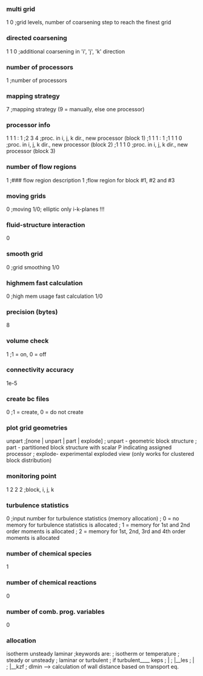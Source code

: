 ### multi grid
1 0            ;grid levels, number of coarsening step to reach the finest grid
### directed coarsening
1 1 0          ;additional coarsening in 'i', 'j', 'k' direction
### number of processors
1              ;number of processors
### mapping strategy
7              ;mapping strategy (9 = manually, else one processor)
### processor info
1 1 1 : 1 ;2 3 4         ;proc. in i, j, k dir., new processor (block 1)
;1 1 1 : 1
;1 1 1 0        ;proc. in i, j, k dir., new processor (block 2)
;1 1 1 0        ;proc. in i, j, k dir., new processor (block 3)
### number of flow regions
1
;### flow region description
1         ;flow region for block #1, #2 and #3
### moving grids
0               ;moving 1/0; elliptic only i-k-planes !!!
### fluid-structure interaction
0
### smooth grid
0               ;grid smoothing 1/0
### highmem fast calculation
0       ;high mem usage fast calculation 1/0
### precision (bytes)
8
### volume check
1              ;1 = on, 0 = off
### connectivity accuracy
1e-5
### create bc files
0              ;1 = create, 0 = do not create
### plot grid geometries
unpart         ;[none | unpart | part | explode]
               ; unpart - geometric block structure
               ; part   - partitioned block structure with scalar P indicating assigned processor 
               ; explode- experimental exploded view (only works for clustered block distribution)
### monitoring point
1 2 2 2        ;block, i, j, k
### turbulence statistics
0              ;input number for turbulence statistics (memory allocation)
               ; 0 = no memory for turbulence statistics is allocated
               ; 1 = memory for 1st and 2nd order moments is allocated 
               ; 2 = memory for 1st, 2nd, 3rd and 4th order moments is allocated 
### number of chemical species
1
### number of chemical reactions
0
### number of comb. prog. variables
0
### allocation
isotherm unsteady laminar       ;keywords are:
                                ;    isotherm   or  temperature
                                ;    steady     or  unsteady
                                ;    laminar    or  turbulent
                                                ;  if turbulent____ keps
                                                ;                | 
                                                ;                |__les
                                                ;                | 
                                                ;                |__kzf
                                ;    dlmin  --> calculation of wall distance based on transport eq.
